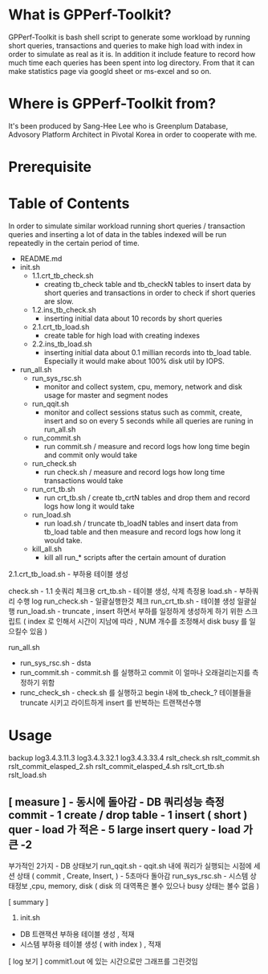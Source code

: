 # What is GPPerf-Toolkit?
GPPerf-Toolkit is bash shell script to generate some workload by running short queries, transactions and queries to make high load with index in order to simulate as real as it is.
In addition it include feature to record how much time each queries has been spent into log directory. From that it can make statistics page via googld sheet or ms-excel and so on.

# Where is GPPerf-Toolkit from?
It's been produced by Sang-Hee Lee who is Greenplum Database, Advosory Platform Architect in Pivotal Korea in order to cooperate with me.

# Prerequisite

# Table of Contents
In order to simulate similar workload running short queries / transaction queries and inserting a lot of data in the tables indexed will be run repeatedly in the certain period of time.

- README.md
- init.sh
  - 1.1.crt_tb_check.sh
    - creating tb_check table and tb_checkN tables to insert data by short queries and transactions in order to check if short queries are slow.
  - 1.2.ins_tb_check.sh
    - inserting initial data about 10 records by short queries
  - 2.1.crt_tb_load.sh
    - create table for high load with creating indexes
  - 2.2.ins_tb_load.sh
    - inserting initial data about 0.1 millian records into tb_load table. Especially it would make about 100% disk util by IOPS.
- run_all.sh
  - run_sys_rsc.sh
    - monitor and collect system, cpu, memory, network and disk usage for master and segment nodes
  - run_qqit.sh
    - monitor and collect sessions status such as commit, create, insert and so on every 5 seconds while all queries are runing in run_all.sh
  - run_commit.sh
    - run commit.sh / measure and record logs how long time begin and commit only would take
  - run_check.sh
    - run check.sh / measure and record logs how long time transactions would take
  - run_crt_tb.sh
    - run crt_tb.sh / create tb_crtN tables and drop them and record logs how long it would take
  - run_load.sh
    - run load.sh / truncate tb_loadN tables and insert data from tb_load table and then measure and record logs how long it would take.
  - kill_all.sh
    - kill all run_* scripts after the certain amount of duration




2.1.crt_tb_load.sh - 부하용 테이블 생성


check.sh - 1.1 숏쿼리 체크용
crt_tb.sh - 테이블 생성, 삭제 측정용
load.sh - 부하쿼리 수행
log
run_check.sh - 일괄실행한것 체크
run_crt_tb.sh - 테이블 생성 일괄실행
run_load.sh - truncate , insert 하면서 부하를 일정하게 생성하게 하기 위한 스크립트 ( index 로 인해서 시간이 지남에 따라 , NUM 개수를 조정해서 disk busy 를 일으킬수 있음 )

run_all.sh
- run_sys_rsc.sh - dsta
- run_commit.sh - commit.sh 를 실행하고 commit 이 얼마나 오래걸리는지를 측정하기 위함
- runc_check_sh - check.sh 를 실행하고 begin 내에 tb_check_? 테이블들을 truncate 시키고 라이트하게 insert 를 반복하는 트랜잭션수행


# Usage


backup
log3.4.3.11.3
log3.4.3.32.1
log3.4.3.33.4
rslt_check.sh
rslt_commit.sh
rslt_commit_elasped_2.sh
rslt_commit_elasped_4.sh
rslt_crt_tb.sh
rslt_load.sh


[ measure ] - 동시에 돌아감 - DB 쿼리성능 측정
commit   - 1 
create / drop table - 1
insert ( short ) quer - load 가 적은 - 5
large insert query - load 가큰 -2
---
부가적인 2가지 - DB 상태보기
run_qqit.sh - qqit.sh 내에 쿼리가 실행되는 시점에 세션 상태 ( commit , Create, Insert, ) - 5초마다 돌아감
run_sys_rsc.sh - 시스템 상태정보 ,cpu, memory, disk ( disk 의 대역폭은 볼수 있으나 busy 상태는 볼수 없음 )

[ summary ]
1. init.sh
- DB 트랜잭션 부하용 테이블 생성 , 적재
- 시스템 부하용 테이블 생성 ( with index ) , 적재

[ log 보기 ]
commit1.out 에 있는 시간으로만 그래프를 그린것임



